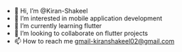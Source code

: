 - 👋 Hi, I’m @Kiran-Shakeel
- 👀 I’m interested in mobile application development
- 🌱 I’m currently learning flutter
- 💞️ I’m looking to collaborate on flutter projects
- 📫 How to reach me gmail-kiranshakeel02@gmail.com

<!---
Kiran-Shakeel/Kiran-Shakeel is a ✨ special ✨ repository because its `README.md` (this file) appears on your GitHub profile.
You can click the Preview link to take a look at your changes.
--->
